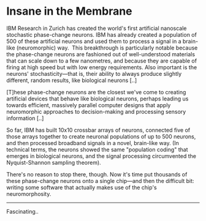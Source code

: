 # Insane in the Membrane

IBM Research in Zurich has created the world's first artificial nanoscale stochastic phase-change neurons. IBM has already created a population of 500 of these artificial neurons and used them to process a signal in a brain-like (neuromorphic) way.  This breakthrough is particularly notable because the phase-change neurons are fashioned out of well-understood materials that can scale down to a few nanometres, and because they are capable of firing at high speed but with low energy requirements. Also important is the neurons' stochasticity—that is, their ability to always produce slightly different, random results, like biological neurons [..]

[T]hese phase-change neurons are the closest we've come to creating artificial devices that behave like biological neurons, perhaps leading us towards efficient, massively parallel computer designs that apply neuromorphic approaches to decision-making and processing sensory information [..]

So far, IBM has built 10x10 crossbar arrays of neurons, connected five of those arrays together to create neuronal populations of up to 500 neurons, and then processed broadband signals in a novel, brain-like way. (In technical terms, the neurons showed the same "population coding" that emerges in biological neurons, and the signal processing circumvented the Nyquist-Shannon sampling theorem).

There's no reason to stop there, though. Now it's time put thousands of these phase-change neurons onto a single chip—and then the difficult bit: writing some software that actually makes use of the chip's neuromorphosity.

---

Fascinating..












